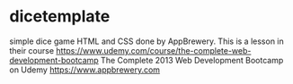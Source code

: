 # dicetemplate
simple dice game
HTML and CSS done by AppBrewery.  This is a lesson in their course https://www.udemy.com/course/the-complete-web-development-bootcamp
The Complete 2013 Web Development Bootcamp on Udemy
https://www.appbrewery.com
